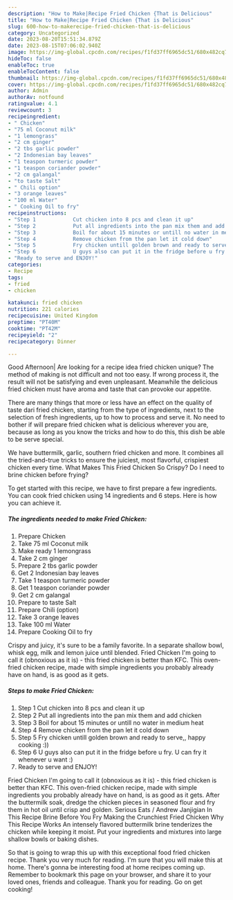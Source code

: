 ```yaml
---
description: "How to Make|Recipe Fried Chicken {That is Delicious"
title: "How to Make|Recipe Fried Chicken {That is Delicious"
slug: 600-how-to-makerecipe-fried-chicken-that-is-delicious
category: Uncategorized
date: 2023-08-20T15:51:34.879Z
date: 2023-08-15T07:06:02.940Z
image: https://img-global.cpcdn.com/recipes/f1fd37ff6965dc51/680x482cq70/fried-chicken-recipe-main-photo.jpg
hideToc: false
enableToc: true
enableTocContent: false
thumbnail: https://img-global.cpcdn.com/recipes/f1fd37ff6965dc51/680x482cq70/fried-chicken-recipe-main-photo.jpg
cover: https://img-global.cpcdn.com/recipes/f1fd37ff6965dc51/680x482cq70/fried-chicken-recipe-main-photo.jpg
author: Admin
authorAv: notfound
ratingvalue: 4.1
reviewcount: 3
recipeingredient:
- " Chicken"
- "75 ml Coconut milk"
- "1 lemongrass"
- "2 cm ginger"
- "2 tbs garlic powder"
- "2 Indonesian bay leaves"
- "1 teaspon turmeric powder"
- "1 teaspon coriander powder"
- "2 cm galangal"
- "to taste Salt"
- " Chili option"
- "3 orange leaves"
- "100 ml Water"
- " Cooking Oil to fry"
recipeinstructions:
- "Step 1            Cut chicken into 8 pcs and clean it up"
- "Step 2            Put all ingredients into the pan mix them and add chicken"
- "Step 3            Boil for about 15 minutes or untill no water in medium heat"
- "Step 4            Remove chicken from the pan let it cold down"
- "Step 5            Fry chicken untill golden brown and ready to serve,, happy cooking :))"
- "Step 6            U guys also can put it in the fridge before u fry. U can fry it whenever u want :)"
- "Ready to serve and ENJOY!"
categories:
- Recipe
tags:
- fried
- chicken

katakunci: fried chicken 
nutrition: 221 calories
recipecuisine: United Kingdom
preptime: "PT40M"
cooktime: "PT42M"
recipeyield: "2"
recipecategory: Dinner

---
```



Good Afternoon| Are looking for a recipe idea fried chicken unique? The method of making is not difficult and not too easy. If wrong process it, the result will not be satisfying and even unpleasant. Meanwhile the delicious fried chicken must have aroma and taste that can provoke our appetite.






There are many things that more or less have an effect on the quality of taste dari fried chicken, starting from the type of ingredients, next to the selection of fresh ingredients, up to how to process and serve it. No need to bother if will prepare fried chicken what is delicious wherever you are, because as long as you know the tricks and how to do this, this dish be able to be serve special.


We have buttermilk, garlic, southern fried chicken and more. It combines all the tried-and-true tricks to ensure the juiciest, most flavorful, crispiest chicken every time. What Makes This Fried Chicken So Crispy? Do I need to brine chicken before frying?


To get started with this recipe, we have to first prepare a few ingredients. You can cook fried chicken using 14 ingredients and 6 steps. Here is how you can achieve it.

<!--inarticleads1-->

##### The ingredients needed to make Fried Chicken:

1. Prepare  Chicken
1. Take 75 ml Coconut milk
1. Make ready 1 lemongrass
1. Take 2 cm ginger
1. Prepare 2 tbs garlic powder
1. Get 2 Indonesian bay leaves
1. Take 1 teaspon turmeric powder
1. Get 1 teaspon coriander powder
1. Get 2 cm galangal
1. Prepare to taste Salt
1. Prepare  Chili (option)
1. Take 3 orange leaves
1. Take 100 ml Water
1. Prepare  Cooking Oil to fry


Crispy and juicy, it&#39;s sure to be a family favorite. In a separate shallow bowl, whisk egg, milk and lemon juice until blended. Fried Chicken I&#39;m going to call it (obnoxious as it is) - this fried chicken is better than KFC. This oven-fried chicken recipe, made with simple ingredients you probably already have on hand, is as good as it gets. 

<!--inarticleads2-->

##### Steps to make Fried Chicken:

1. Step 1            Cut chicken into 8 pcs and clean it up
1. Step 2            Put all ingredients into the pan mix them and add chicken
1. Step 3            Boil for about 15 minutes or untill no water in medium heat
1. Step 4            Remove chicken from the pan let it cold down
1. Step 5            Fry chicken untill golden brown and ready to serve,, happy cooking :))
1. Step 6            U guys also can put it in the fridge before u fry. U can fry it whenever u want :)
1. Ready to serve and ENJOY!

Fried Chicken I&#39;m going to call it (obnoxious as it is) - this fried chicken is better than KFC. This oven-fried chicken recipe, made with simple ingredients you probably already have on hand, is as good as it gets. After the buttermilk soak, dredge the chicken pieces in seasoned flour and fry them in hot oil until crisp and golden. Serious Eats / Andrew Janjigian In This Recipe Brine Before You Fry Making the Crunchiest Fried Chicken Why This Recipe Works An intensely flavored buttermilk brine tenderizes the chicken while keeping it moist. Put your ingredients and mixtures into large shallow bowls or baking dishes. 

So that is going to wrap this up with this exceptional food fried chicken recipe. Thank you very much for reading. I'm sure that you will make this at home. There's gonna be interesting food at home recipes coming up. Remember to bookmark this page on your browser, and share it to your loved ones, friends and colleague. Thank you for reading. Go on get cooking!
